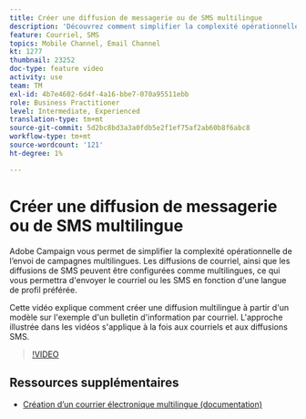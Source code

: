 ```yaml
---
title: Créer une diffusion de messagerie ou de SMS multilingue
description: 'Découvrez comment simplifier la complexité opérationnelle de l''envoi de campagnes multilingues. '
feature: Courriel, SMS
topics: Mobile Channel, Email Channel
kt: 1277
thumbnail: 23252
doc-type: feature video
activity: use
team: TM
exl-id: 4b7e4602-6d4f-4a16-bbe7-070a95511ebb
role: Business Practitioner
level: Intermediate, Experienced
translation-type: tm+mt
source-git-commit: 5d2bc8bd3a3a0fdb5e2f1ef75af2ab60b8f6abc8
workflow-type: tm+mt
source-wordcount: '121'
ht-degree: 1%

---
```


# Créer une diffusion de messagerie ou de SMS multilingue

Adobe Campaign vous permet de simplifier la complexité opérationnelle de l’envoi de campagnes multilingues. Les diffusions de courriel, ainsi que les diffusions de SMS peuvent être configurées comme multilingues, ce qui vous permettra d&#39;envoyer le courriel ou les SMS en fonction d&#39;une langue de profil préférée.

Cette vidéo explique comment créer une diffusion multilingue à partir d&#39;un modèle sur l&#39;exemple d&#39;un bulletin d&#39;information par courriel. L&#39;approche illustrée dans les vidéos s&#39;applique à la fois aux courriels et aux diffusions SMS.

>[!VIDEO](https://video.tv.adobe.com/v/23252?quality=12)

## Ressources supplémentaires

* [Création d’un courrier électronique multilingue (documentation)](https://docs.adobe.com/content/help/en/campaign-standard/using/communication-channels/email-messages/creating-a-multilingual-email.html)
